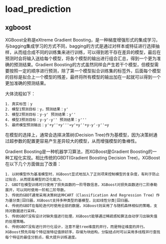 # load_prediction

## xgboost

XGBoost全称是eXtreme Gradient Boosting，是一种梯度增强形式的集成学习，与bagging集成学习的方式不同，bagging的方式是通过对样本或特征进行选择抽样，从而组合成不同的训练集来进行训练，可以得到若干存在差异的模型，最后在预测时会将输入送给每个模型，将各个模型的输出进行组合汇总，得到一个更为准确的预测结果。Gradient Boosting的方式虽然同样会产生若干个模型，但模型需要按照一定的顺序进行预测，除了第一个模型拟合训练集的标签外，后面每个模型的目标是拟合上一个模型的残差，最终将所有模型的输出加在一起就可以得到一个更加准确的预测结果。

大体流程如下：

    1. 真实标签：y
    2. 模型1预测目标：y，预测结果：y'
    3. 模型2预测目标：y-y' 预测结果：y''
    4. 模型3预测目标：y-y'-y'' 预测结果：y'''
    5. 最终模型预测输出：y'+y''+y'''≈y'+y''+y-y'-y''≈y

在模型的选择上，通常会选择决策树(Decision Tree)作为基模型，因为决策树通过超参数的配置更容易产生差异较大的模型，从而增强模型的鲁棒性。

Gradient Boosting是一种机器学习算法，而XGBoost是Gradient Boosting的一种工程化实现。相比传统的GBDT(Gradient Boosting Decision Tree)，XGBoost在以下几个方面做出了改善：

    1. 以树模型作为基准模型时，XGBoost显式地加入了正则项来控制模型的复杂度，有利于防止过拟合，从而提高模型的泛化能力。
    2. GBDT在模型训练时只使用了损失函数的一阶导数信息，XGBoost对损失函数进行二阶泰勒展开，可以同时使用一阶和二阶导数。
    3. 传统的GBDT通常采用决策树这种CART（Classification And Regression Tree）作为基分类|回归器，XGBoost支持多种类型的基模型，比如线性分类|回归器。
    4. 传统的GBDT在每轮迭代时使用全部的数据，XGBoost则采用了与随机森林相似的策略，支持对数据进行采样。
    5. 传统GBDT没有设计对缺失值进行处理，XGBoost能够通过稀疏感知算法自动学习出缺失值的处理策略。
    6. 传统GBDT没有进行并行化设计，注意不是tree维度的并行，而是特征维度的并行。XGBoost预先将每个特征按特征值排好序，存储为块结构，分裂结点时可以采用多线程并行查找每个特征的最佳分割点，极大提升训练速度。